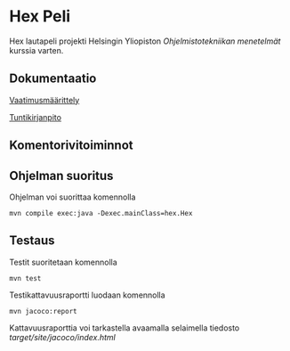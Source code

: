 # Hex Peli

Hex lautapeli projekti Helsingin Yliopiston _Ohjelmistotekniikan menetelmät_ kurssia varten.

## Dokumentaatio

[Vaatimusmäärittely](https://github.com/ikanher/otm-harjoitustyo/blob/master/dokumentointi/vaatimusmaarittely.md)

[Tuntikirjanpito](https://github.com/ikanher/otm-harjoitustyo/blob/master/dokumentointi/tuntikirjanpito.md)

## Komentorivitoiminnot

## Ohjelman suoritus

Ohjelman voi suorittaa komennolla

```
mvn compile exec:java -Dexec.mainClass=hex.Hex
```

## Testaus

Testit suoritetaan komennolla

```
mvn test
```

Testikattavuusraportti luodaan komennolla

```
mvn jacoco:report
```

Kattavuusraporttia voi tarkastella avaamalla selaimella tiedosto _target/site/jacoco/index.html_

